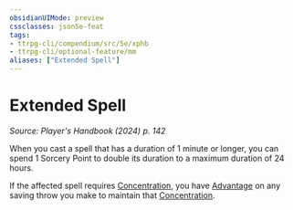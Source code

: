 ```yaml
---
obsidianUIMode: preview
cssclasses: json5e-feat
tags:
- ttrpg-cli/compendium/src/5e/xphb
- ttrpg-cli/optional-feature/mm
aliases: ["Extended Spell"]
---
```

# Extended Spell
*Source: Player's Handbook (2024) p. 142*  

When you cast a spell that has a duration of 1 minute or longer, you can spend 1 Sorcery Point to double its duration to a maximum duration of 24 hours.

If the affected spell requires [Concentration](3-Mechanics/CLI/rules/conditions.md#Concentration), you have [Advantage](3-Mechanics/CLI/rules/variant-rules/advantage-xphb.md) on any saving throw you make to maintain that [Concentration](3-Mechanics/CLI/rules/conditions.md#Concentration).